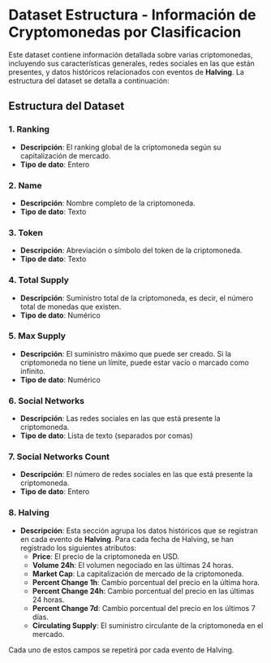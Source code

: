 # Dataset Estructura - Información de Cryptomonedas por Clasificacion

Este dataset contiene información detallada sobre varias criptomonedas, incluyendo sus características generales, redes sociales en las que están presentes, y datos históricos relacionados con eventos de **Halving**. La estructura del dataset se detalla a continuación:

## Estructura del Dataset

### 1. **Ranking**
   - **Descripción**: El ranking global de la criptomoneda según su capitalización de mercado.
   - **Tipo de dato**: Entero

### 2. **Name**
   - **Descripción**: Nombre completo de la criptomoneda.
   - **Tipo de dato**: Texto

### 3. **Token**
   - **Descripción**: Abreviación o símbolo del token de la criptomoneda.
   - **Tipo de dato**: Texto

### 4. **Total Supply**
   - **Descripción**: Suministro total de la criptomoneda, es decir, el número total de monedas que existen.
   - **Tipo de dato**: Numérico

### 5. **Max Supply**
   - **Descripción**: El suministro máximo que puede ser creado. Si la criptomoneda no tiene un límite, puede estar vacío o marcado como infinito.
   - **Tipo de dato**: Numérico

### 6. **Social Networks**
   - **Descripción**: Las redes sociales en las que está presente la criptomoneda.
   - **Tipo de dato**: Lista de texto (separados por comas)

### 7. **Social Networks Count**
   - **Descripción**: El número de redes sociales en las que está presente la criptomoneda.
   - **Tipo de dato**: Entero

### 8. **Halving**
   - **Descripción**: Esta sección agrupa los datos históricos que se registran en cada evento de **Halving**. Para cada fecha de Halving, se han registrado los siguientes atributos:
     - **Price**: El precio de la criptomoneda en USD.
     - **Volume 24h**: El volumen negociado en las últimas 24 horas.
     - **Market Cap**: La capitalización de mercado de la criptomoneda.
     - **Percent Change 1h**: Cambio porcentual del precio en la última hora.
     - **Percent Change 24h**: Cambio porcentual del precio en las últimas 24 horas.
     - **Percent Change 7d**: Cambio porcentual del precio en los últimos 7 días.
     - **Circulating Supply**: El suministro circulante de la criptomoneda en el mercado.

   Cada uno de estos campos se repetirá por cada evento de Halving.
